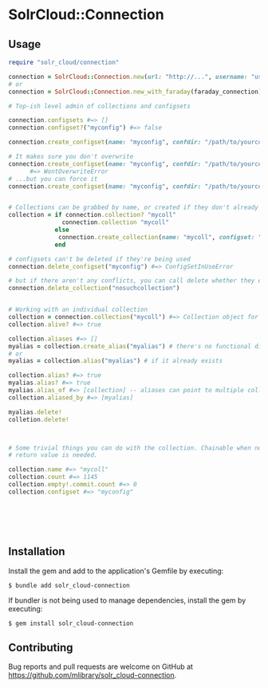 # SolrCloud::Connection


## Usage

```ruby
require "solr_cloud/connection"

connection = SolrCloud::Connection.new(url: "http://...", username: "user", password: "password")
# or
connection = SolrCloud::Connection.new_with_faraday(faraday_connection)

# Top-ish level admin of collections and configsets

connection.configsets #=> []
connection.configset?("myconfig") #=> false

connection.create_configset(name: "myconfig", confdir: "/path/to/yourconfig/conf")

# It makes sure you don't overwrite
connection.create_configset(name: "myconfig", confdir: "/path/to/yourconfig/conf")
      #=> WontOverwriteError
# ...but you can force it
connection.create_configset(name: "myconfig", confdir: "/path/to/yourconfig/conf", force: true)


# Collections can be grabbed by name, or created if they don't already exist
collection = if connection.collection? "mycoll"
               connection.collection "mycoll"
             else  
              connection.create_collection(name: "mycoll", configset: "myconfig")
             end

# configsets can't be deleted if they're being used
connection.delete_configset("myconfig") #=> ConfigSetInUseError

# but if there aren't any conflicts, you can call delete whether they exist or not
connection.delete_collection("nosuchcollection")


# Working with an individual collection
collection = connection.collection("mycoll") #=> Collection object for "mycoll"
collection.alive? #=> true

collection.aliases #=> []
myalias = collection.create_alias("myalias") # there's no functional difference between a collection and alias
# or
myalias = collection.alias("myalias") # if it already exists

collection.alias? #=> true
myalias.alias? #=> true
myalias.alias_of #=> [collection] -- aliases can point to multiple collections.
collection.aliased_by #=> [myalias]

myalias.delete!
colletion.delete!



# Some trivial things you can do with the collection. Chainable when no other
# return value is needed.

collection.name #=> "mycoll"
collection.count #=> 1145
collection.empty!.commit.count #=> 0
collection.configset #=> "myconfig"







```


## Installation

Install the gem and add to the application's Gemfile by executing:

    $ bundle add solr_cloud-connection

If bundler is not being used to manage dependencies, install the gem by executing:

    $ gem install solr_cloud-connection


## Contributing

Bug reports and pull requests are welcome on GitHub at https://github.com/mlibrary/solr_cloud-connection.
